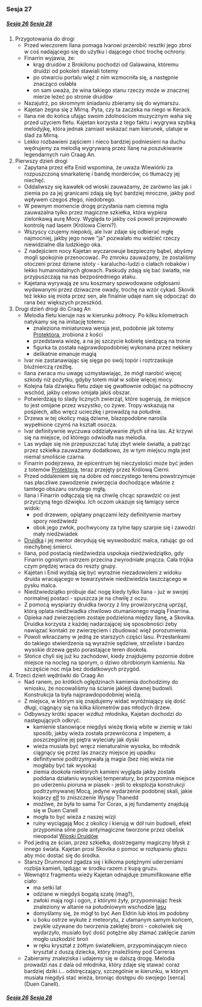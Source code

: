### Sesja 27
##### [Sesja 26](#sesja-026) [Sesja 28](#sesja-028)
1. Przygotowania do drogi
    - Przed wieczorem Ilana pomaga Ivarowi przerobić resztki jego zbroi w coś nadającego się do użytku i dającego choć trochę ochrony.
    - Finarrin wyjawia, że:
        - krąg druidów z Brokilonu pochodzi od Galawaina, któremu druidzi od pokoleń stawiali totemy
        - po otwarciu portalu więź z nim wzmocniła się, a następnie znacząco osłabła
        - on sam uważa, że wina takiego stanu rzeczy może w znacznej mierze leżeć po stronie druidów
    - Nazajutrz, po skromnym śniadaniu zbieramy się do wymarszu.
    - Kajetan żegna się z Mirną. Pyta, czy ta zaczeka na niego w Kerack.
    - Ilana nie do końca ufając swoim zdolnościom muzycznym waha się przed użyciem fletu. Kajetan korzysta z tego faktu i wygrywa szybką melodyjkę, która jednak zamiast wskazać nam kierunek, ulatuje w ślad za Mirną.
    - Lekko rozbawieni zajściem i nieco bardziej podniesieni na duchu wędrujemy za melodią wygrywaną przez Ilanę na poszukiwanie legendarnych ruin Craag An.
2. Pierwszy dzień drogi
    - Zapytana przez elfa Enid wspomina, że uważa Wiewiórki za rozpuszczoną smarkaterię i bandę morderców, co tłumaczy jej niechęć.
    - Oddaliwszy się kawałek od wioski zauważamy, że zarówno las jak i ziemia po za jej granicami zdają się być bardziej mroczne, jakby pod wpływem czegoś złego, niedobrego.
    - W pewnym momencie drogę przysłania nam ciemna mgła zauważalna tylko przez magiczne szkiełka, która wypiera zielonkawą aurę Mocy. Wygląda to jakby coś powoli przejmowało kontrolę nad lasem (Królowa Cierni?).
    - Wszyscy czujemy niepokój, ale Ivar zdaje się odbierać mgłę najmocniej, jakby jego nowe "ja" pozwalało mu widzieć rzeczy niewidzialne dla ludzkiego oka.
    - Z nadejściem nocy Kajetan wyczarowuje bezpieczny bąbel, abyśmy mogli spokojnie przenocować. Po zmroku zauważamy, że zostaliśmy otoczeni przez dziwne istoty - karalucho-ludzi o ciałach robaków i lekko humanoidalnych głowach. Paskudy zdają się bać światła, nie przypuszczają na nas bezpośredniego ataku.
    - Kajetana wyrywają ze snu koszmary spowodowane odgłosami wydawanymi przez dziwaczne owady, trochę na wzór cykad. Skovik też lekko się miota przez sen, ale finalnie udaje nam się odpocząć do rana bez większych przeszkód.
3. Drugi dzień drogi do Craag An
    - Melodia fletu kieruje nas w kierunku północy. Po kilku kilometrach natykamy się na imitację totemu:
        - znaleziona miniaturowa wersja jest, podobnie jak totemy [Protektora](Bizoktor), zrobiona z kości
        - przedstawia wieżę, a na jej szczycie kobietę siedzącą na tronie
        - figurka ta została najprawdopodobniej wykonana przez nekkery
        - delikatnie emanuje magią
    - Ivar nie zastanawiając się sięga po swój topór i roztrzaskuje bluźnierczą rzeźbę.
    - Ilana zwraca mu uwagę uzmysławiając, że mógł narobić więcej szkody niż pożytku, gdyby totem miał w sobie więcej mocy.
    - Kolejna fala dźwięku fletu zdaje się gwałtownie odbijać na północny wschód, jakby celowo omijała jakiś obszar. 
    - Potwierdzają to ślady licznych zwierząt, które sugerują, że miejsce to jest omijane przez wszystko, co żywe. Tropy wskazują na pośpiech, albo wręcz ucieczkę i prowadzą na południe.
    - Drzewa w tej okolicy mają dziwne, blazopodobne narośla wypełnione czymś na kształt osocza.
    - Ivar definitywnie wyczuwa oddziaływanie złych sił na las. Aż krzywi się na miejsce, od którego odwiodła nas melodia.
    - Las wydaje się nie przepuszczać tutaj zbyt wiele światła, a patrząc przez szkiełka zauważamy dodatkowo, że w tym miejscu mgła jest niemal smoliście czarna.
    - Finarrin podejrzewa, że epicentrum tej nieczystości może być jeden z totemów [Protektora](Bizoktor), teraz przejęty przez Królową Cierni.
    - Przed oddaleniem się na dobre od nieczystego terenu powstrzymuje nas płaczliwe zawodzenie zwierzęcia dochodzące właśnie z tamtego obszaru osnutego mgłą.
    - Ilana i Finarrin odłączają się na chwilę chcąc sprawdzić co jest przyczyną tego dźwięku. Ich oczom ukazuje się łamiący serce widok:
        - pod drzewem, oplątany pnączami leży definitywnie martwy spory niedźwiedź
        - obok jego zwłok, pochwycony za tylne łapy szarpie się i zawodzi mały niedźwiadek
    - [Druidka](Ilana) i jej mentor decydują się wyswobodzić malca, ratując go od niechybnej śmierci.
    - Ilana, pod postacią niedźwiedzia uspokaja niedźwiedziątko, gdy Finarrin ognistym ostrzem przecina zwyrodniałe pnącza. Cała trójka czym prędzej wraca do reszty grupy.
    - Kajetan i Enid wydają się być wyraźnie niezadowoleni z widoku druida wracającego w towarzystwie niedźwiedzia taszczącego w pysku malca.
    - Niedźwiedziątko próbuje dać nogę kiedy tylko Ilana - już w swojej normalnej postaci - spuszcza je na chwilę z oczu.
    - Z pomocą wyspiarzy druidka tworzy z liny prowizoryczną uprząż, którą oplata niedźwiadka chwilowo otumanionego magią Finarrina.
    - Opieka nad zwierzęciem zostaje podzielona między Ilanę, a Skovika. Druidka korzysta z każdej nadarzającej się sposobności żeby nawiązać kontakt ze zwierzęciem i zbudować więź porozumienia.
    - Powoli wkraczamy w jedną ze starszych części lasu. Przesłankami do takiego stwierdzenia są wyraźnie sędziwe, strzeliste i bardzo wysokie drzewa gęsto porastające teren dookoła.
    - Słońce chyli się już ku zachodowi, kiedy znajdujemy pozornie dobre miejsce na nocleg na sporym, o dziwo obrobionym kamieniu. Na szczęście noc mija bez dodatkowych przygód.
4. Trzeci dzień wędrówki do Craag An
    - Nad ranem, po krótkich oględzinach kamienia dochodzimy do wniosku, że nocowaliśmy na ścianie jakiejś dawnej budowli. Konstrukcja ta była najprawdopodobniej wieżą.
    - Z miejsca, w którym się znajdujemy widać wyróżniający się dość długi, ciągnący się na kilka kilometrów pas młodych drzew.
    - Odbywszy krótki spacer wzdłuż młodnika, Kajetan dochodzi do następujących odkryć:
        - kamienie stanowiące niegdyś wieżę tkwią wbite w ziemię w taki sposób, jakby wieża została przewrócona z impetem, a poszczególne jej piętra wyleciały jak dyski
        - wieża musiała być wręcz nienaturalnie wysoka, bo młodnik ciągnący się przez las znaczy miejsce jej upadku
        - definitywnie podtrzymywała ją magia (bez niej wieża nie mogłaby być tak wysoka)
        - ziemia dookoła niektórych kamieni wygląda jakby została poddana działaniu wysokiej temperatury, bo przypomina miejsce po uderzeniu pioruna w piasek - jeśli to eksplozja konstrukcji podtrzymywanej Mocą, jedyne wydarzenie podobnej skali, jakie kojarzy [elf](Kajetan) to zniszczenie Wyspy Thanedd
        - możliwe, że była to sama Tor Corax, a jej fundamenty znajdują się w Duen Canell
        - mogła to być wieża z naszej wizji
        - ruiny wyciągają Moc z okolicy i kierują w dół ruin budowli, efekt przypomina silne pole antymagiczne tworzone przez obelisk nieopodal [Wioski Druidów](Wioska)
    - Pod jedną ze ścian, przez szkiełka, dostrzegamy magiczny błysk z innego świata. Kajetan prosi Skovika o pomoc w rozłupaniu głazu aby móc dostać się do środka.
    - Starszy Drummond zgadza się i kilkoma potężnymi uderzeniami rozbija kamień, lądując w środku razem z kupą gruzu.
    - Wewnątrz fragmentu wieży Kajetan odnajduje zmumifikowane elfie ciało:
        - ma setki lat
        - odziane w niegdyś bogatą szatę (mag?),
        - zwłoki mają rogi i ogon, z którymi żyły, przypominając fresk znaleziony w altanie na południowym wschodzie [lasu](Brokilon)
        - domyślamy się, że mógł to być Aen Eldrin lub ktoś im podobny
        - u boku ostrze wykute z meteorytu, z ułamanym samym końcem, zwykle używane do tworzenia zaklętej broni - cokolwiek się wydarzyło, musiało być dość potężne aby złamać zaklęcie zanim mogło uszkodzić broń
        - w ręku kryształ z żółtym światełkiem, przypominającym nieco kryształ z duszą dziecka, który znaleźliśmy pod Carreras
    - Zabieramy znaleziska i udajemy się w dalszą drogę. Melodia prowadzi nas z dala od młodnika, który zdaje się stawać coraz bardziej dziki i... odstręczający, szczególnie w kierunku, w którym musiała niegdyś stać wieża, broniąc dostępu do swojego [serca](Duen Canell).

##### [Sesja 26](#sesja-026) [Sesja 28](#sesja-028)